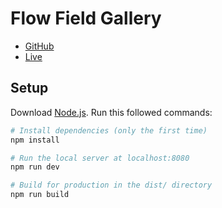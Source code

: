 # Flow Field Gallery

- [GitHub](https://github.com/brunosimon/flow-field-gallery)
- [Live](https://flow-field-gallery.vercel.app)

## Setup
Download [Node.js](https://nodejs.org/en/download/).
Run this followed commands:

``` bash
# Install dependencies (only the first time)
npm install

# Run the local server at localhost:8080
npm run dev

# Build for production in the dist/ directory
npm run build
```
